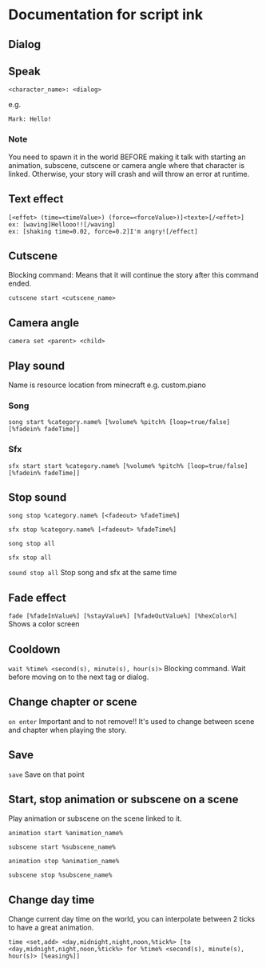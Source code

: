 # Documentation for script ink

## Dialog

## Speak
``<character_name>: <dialog>``

e.g.

``Mark: Hello!``

### Note
You need to spawn it in the world BEFORE making it talk with starting an animation, subscene, cutscene or camera angle where that character is linked.
Otherwise, your story will crash and will throw an error at runtime.

## Text effect
```
[<effet> (time=<timeValue>) (force=<forceValue>)]<texte>[/<effet>]
ex: [waving]Hellooo!![/waving]
ex: [shaking time=0.02, force=0.2]I'm angry![/effect]
```

## Cutscene

Blocking command: Means that it will continue the story after this command ended.

``cutscene start <cutscene_name>``

## Camera angle

``camera set <parent> <child>``

## Play sound

Name is resource location from minecraft e.g. custom.piano

### Song

``song start %category.name% [%volume% %pitch% [loop=true/false] [%fadein% fadeTime]]``

### Sfx

``sfx start start %category.name% [%volume% %pitch% [loop=true/false] [%fadein% fadeTime]]``

## Stop sound

``song stop %category.name% [<fadeout> %fadeTime%]``

``sfx stop %category.name% [<fadeout> %fadeTime%]``

``song stop all``

``sfx stop all``

``sound stop all`` Stop song and sfx at the same time

## Fade effect

``fade [%fadeInValue%] [%stayValue%] [%fadeOutValue%] [%hexColor%]``
Shows a color screen

## Cooldown

``wait %time% <second(s), minute(s), hour(s)>``
Blocking command. Wait before moving on to the next tag or dialog.

## Change chapter or scene

``on enter``
Important and to not remove!! It's used to change between scene and chapter when playing the story.

## Save

``save``
Save on that point

## Start, stop animation or subscene on a scene

Play animation or subscene on the scene linked to it.

``animation start %animation_name%``

``subscene start %subscene_name%``

``animation stop %animation_name%``

``subscene stop %subscene_name%``

## Change day time

Change current day time on the world, you can interpolate between 2 ticks to have a great animation.

``time <set,add> <day,midnight,night,noon,%tick%> [to <day,midnight,night,noon,%tick%> for %time% <second(s), minute(s), hour(s)> [%easing%]]``
